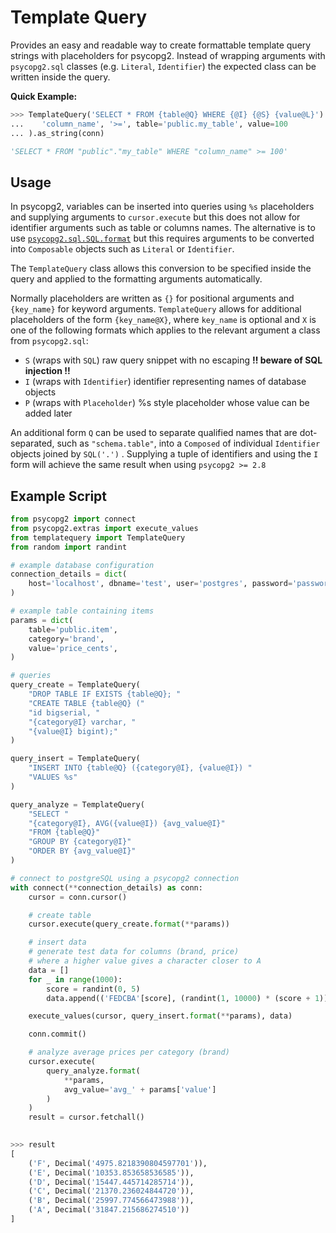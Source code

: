 # Template Query

Provides an easy and readable way to create formattable template query strings with placeholders for psycopg2. Instead of wrapping arguments with `psycopg2.sql` classes (e.g. `Literal`, `Identifier`) the expected class can be written inside the query.

**Quick Example:**

```python
>>> TemplateQuery('SELECT * FROM {table@Q} WHERE {@I} {@S} {value@L}').format(
...    'column_name', '>=', table='public.my_table', value=100
... ).as_string(conn)

'SELECT * FROM "public"."my_table" WHERE "column_name" >= 100'
```

## Usage

In psycopg2, variables can be inserted into queries using `%s` placeholders and supplying arguments to `cursor.execute` but this does not allow for identifier arguments such as table or columns names. The alternative is to use [`psycopg2.sql.SQL.format`](https://www.psycopg.org/docs/sql.html#psycopg2.sql.SQL.format) but this requires arguments to be converted into `Composable` objects such as  `Literal` or `Identifier`. 

The `TemplateQuery` class allows this conversion to be specified inside the query and applied to the formatting arguments automatically.

Normally placeholders are written as `{}` for positional arguments and `{key_name}` for keyword arguments.  `TemplateQuery` allows for additional placeholders of the form `{key_name@X}`, where `key_name` is optional and `X` is one of the following formats which applies to the relevant argument a class from `psycopg2.sql`:

* `S`  (wraps with `SQL`) raw query snippet with no escaping **!! beware of SQL injection !!**
* `I` (wraps with `Identifier`) identifier representing names of database objects
* `P` (wraps with `Placeholder`) %s style placeholder whose value can be added later

An additional form `Q` can be used to separate qualified names that are dot-separated, such as `"schema.table"`, into a `Composed` of individual `Identifier` objects joined by `SQL('.')` . Supplying a tuple of identifiers and using the `I` form will achieve the same result when using `psycopg2 >= 2.8`

## Example Script

```python
from psycopg2 import connect
from psycopg2.extras import execute_values
from templatequery import TemplateQuery
from random import randint

# example database configuration
connection_details = dict(
    host='localhost', dbname='test', user='postgres', password='password'
)

# example table containing items
params = dict(
    table='public.item',
    category='brand',
    value='price_cents',
)

# queries
query_create = TemplateQuery(
    "DROP TABLE IF EXISTS {table@Q}; "
    "CREATE TABLE {table@Q} ("
    "id bigserial, "
    "{category@I} varchar, "
    "{value@I} bigint);"
)

query_insert = TemplateQuery(
    "INSERT INTO {table@Q} ({category@I}, {value@I}) "
    "VALUES %s"
)

query_analyze = TemplateQuery(
    "SELECT "
    "{category@I}, AVG({value@I}) {avg_value@I}"
    "FROM {table@Q}"
    "GROUP BY {category@I}"
    "ORDER BY {avg_value@I}"
)

# connect to postgreSQL using a psycopg2 connection
with connect(**connection_details) as conn:
    cursor = conn.cursor()

    # create table
    cursor.execute(query_create.format(**params))

    # insert data
    # generate test data for columns (brand, price)
    # where a higher value gives a character closer to A
    data = []
    for _ in range(1000):
        score = randint(0, 5)
        data.append(('FEDCBA'[score], (randint(1, 10000) * (score + 1))))

    execute_values(cursor, query_insert.format(**params), data)

    conn.commit()

    # analyze average prices per category (brand)
    cursor.execute(
        query_analyze.format(
            **params,
            avg_value='avg_' + params['value']
        )
    )
    result = cursor.fetchall()
    
```

```python
>>> result
[
    ('F', Decimal('4975.8218390804597701')),
    ('E', Decimal('10353.853658536585')),
    ('D', Decimal('15447.445714285714')),
    ('C', Decimal('21370.236024844720')),
    ('B', Decimal('25997.774566473988')),
    ('A', Decimal('31847.215686274510'))
]
```




